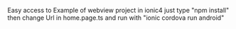 Easy access to Example of webview project in ionic4 just type "npm install" then change Url in home.page.ts and run with "ionic cordova run android"
